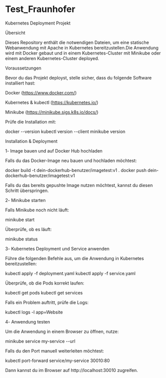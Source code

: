 # Test_Fraunhofer
Kubernetes Deployment Projekt

 Übersicht

Dieses Repository enthält die notwendigen Dateien, um eine statische Webanwendung mit Apache in Kubernetes bereitzustellen.Die Anwendung wird mit Docker gebaut und in einem Kubernetes-Cluster mit Minikube oder einem anderen Kubernetes-Cluster deployed.

 Voraussetzungen

Bevor du das Projekt deployst, stelle sicher, dass du folgende Software installiert hast:

Docker (https://www.docker.com/)

Kubernetes & kubectl (https://kubernetes.io/)

Minikube (https://minikube.sigs.k8s.io/docs/)

Prüfe die Installation mit:

docker --version
kubectl version --client
minikube version

 Installation & Deployment

1️- Image bauen und auf Docker Hub hochladen

Falls du das Docker-Image neu bauen und hochladen möchtest:

docker build -t dein-dockerhub-benutzer/imagetest:v1 .
docker push dein-dockerhub-benutzer/imagetest:v1

Falls du das bereits gepushte Image nutzen möchtest, kannst du diesen Schritt überspringen.

2️- Minikube starten

Falls Minikube noch nicht läuft:

minikube start

Überprüfe, ob es läuft:

minikube status

3️- Kubernetes Deployment und Service anwenden

Führe die folgenden Befehle aus, um die Anwendung in Kubernetes bereitzustellen:

kubectl apply -f deployment.yaml
kubectl apply -f service.yaml

Überprüfe, ob die Pods korrekt laufen:

kubectl get pods
kubectl get services

Falls ein Problem auftritt, prüfe die Logs:

kubectl logs -l app=Website

4️- Anwendung testen

Um die Anwendung in einem Browser zu öffnen, nutze:

minikube service my-service --url

Falls du den Port manuell weiterleiten möchtest:

kubectl port-forward service/my-service 30010:80

Dann kannst du im Browser auf http://localhost:30010 zugreifen.
